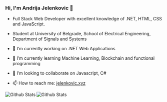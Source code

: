 ### Hi, I'm Andrija Jelenkovic 👋

- Full Stack Web Developer with excellent knowledge of .NET, HTML, CSS and JavaScript.
- Student at University of Belgrade, School of Electrical Engineering, Department of Signals and Systems

- 🔭 I’m currently working on .NET Web Applications
- 🌱 I’m currently learning Machine Learning, Blockchain and functional programming
- 👯 I’m looking to collaborate on Javascript, C#
- 📫 How to reach me: [jelenkovic.xyz](https://jelenkovic.xyz/)


<img align="left" alt="Github Stats" src="https://github-readme-stats.vercel.app/api/top-langs?username=amdrija&count_private=true&&langs_count=8&layout=compact"/>

<img align="left" alt="Github Stats" src="https://github-readme-stats.vercel.app/api?username=amdrija&show_icons=true&hide_border=true&count_private=true"/>

